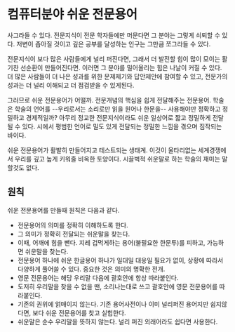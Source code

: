 # 컴퓨터분야 쉬운 전문용어

사그라들 수 있다. 전문지식이 전문 학자들에만 머문다면 그 분야는
그렇게 쇠퇴할 수 있다. 저변이 좁아질 것이고 깊은 공부를 달성하는 인구는
그만큼 쪼그라들 수 있다. 

전문지식이 보다 많은 사람들에게 널리 퍼진다면, 그래서 더 발전할
힘이 많이 모이는 활기찬 선순환이 만들어진다면. 이러면 그 분야를
밀어올리는 힘은 나날이 커질 수 있다. 더 많은 사람들이 더 나은 성과를 위한
문제제기와 답안제안에 참여할 수 있고, 전문가의 성과는 더 널리 이해되고
더 점검받을 수 있게된다.

그러므로 쉬운 전문용어가 어떨까. 전문개념의 핵심을 쉽게 전달해주는
전문용어. 학술은 학술의 언어를 --우리로서는 소리로만 읽을 원어나
한문을-- 사용해야만 정확하고 정밀하고 경제적일까? 아무리 정교한
전문지식이라도 쉬운 일상어로 짧고 정밀하게 전달될 수 있다. 시에서
평범한 언어로 밀도 있게 전달되는 정밀한 느낌을 겪으며 짐작되는 바이다.

쉬운 전문용어가 활발히 만들어지고 테스트되는 생태계.
이것이 울타리없는 세계경쟁에서 우리를 깊고 높게 키워줄 비옥한
토양이다. 시끌벅적 쉬운말로 하는 학술의 재미는 말할것도 없다.

## 원칙
쉬운 전문용어를 만들때 원칙은 다음과 같다.

- 전문용어의 의미를 정확히 이해하도록 한다.
- 그 의미가 정확히 전달되는 쉬운말을 찾는다.
- 이때, 어깨에 힘을 뺀다. 지레 겁먹게하는 용어(불필요한 한문투)를
  피하고, 가능하면 쉬운말을 찾는다.
- 전문용어 하나에 쉬운 한글용어 하나가 일대일 대응일 필요가 없이,
  상황에 따라서 다양하게 풀어쓸 수 있다. 중요한 것은 의미의 명확한
  전개.
- 영문 전문용어는 해당 우리말 다음에 괄호안에 항상 따라붙인다.
- 도저히 우리말을 찾을 수 없을 땐, 소리나는대로 쓰고 괄호안에 영문
  전문용어를 따라붙인다.
- 기존의 권위에 얽매이지 않는다. 기존 용어사전이나 이미 널리퍼진
  용어지만 쉽지않다면, 보다 쉬운 전문용어를 찾고 실험한다.
- 쉬운말은 순수 우리말을 뜻하지 않는다. 널리 퍼진 외래어라도
  쉽다면 사용한다.
